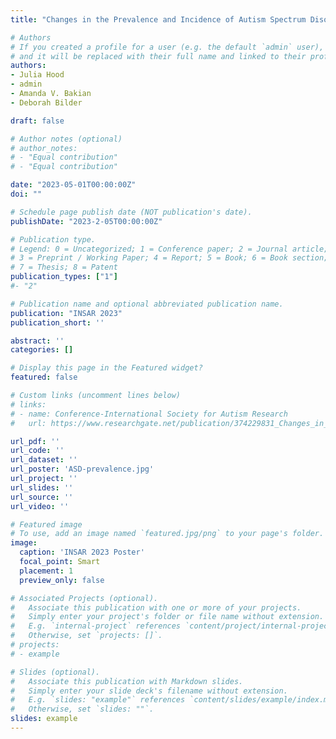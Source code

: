 ```yaml
---
title: "Changes in the Prevalence and Incidence of Autism Spectrum Disorder in Two Birth Cohorts in Utah, USA"

# Authors
# If you created a profile for a user (e.g. the default `admin` user), write the username (folder name) here 
# and it will be replaced with their full name and linked to their profile.
authors:
- Julia Hood
- admin
- Amanda V. Bakian
- Deborah Bilder

draft: false

# Author notes (optional)
# author_notes:
# - "Equal contribution"
# - "Equal contribution"

date: "2023-05-01T00:00:00Z"
doi: ""

# Schedule page publish date (NOT publication's date).
publishDate: "2023-2-05T00:00:00Z"

# Publication type.
# Legend: 0 = Uncategorized; 1 = Conference paper; 2 = Journal article;
# 3 = Preprint / Working Paper; 4 = Report; 5 = Book; 6 = Book section;
# 7 = Thesis; 8 = Patent
publication_types: ["1"]
#- "2"

# Publication name and optional abbreviated publication name.
publication: "INSAR 2023"
publication_short: ''

abstract: ''
categories: []

# Display this page in the Featured widget?
featured: false

# Custom links (uncomment lines below)
# links:
# - name: Conference-International Society for Autism Research
#   url: https://www.researchgate.net/publication/374229831_Changes_in_the_Prevalence_and_Incidence_of_Autism_Spectrum_Disorder_Across_Multiple_Birth_Cohorts_in_Utah_USA

url_pdf: ''
url_code: ''
url_dataset: ''
url_poster: 'ASD-prevalence.jpg'
url_project: ''
url_slides: ''
url_source: ''
url_video: ''

# Featured image
# To use, add an image named `featured.jpg/png` to your page's folder. 
image:
  caption: 'INSAR 2023 Poster'
  focal_point: Smart
  placement: 1
  preview_only: false

# Associated Projects (optional).
#   Associate this publication with one or more of your projects.
#   Simply enter your project's folder or file name without extension.
#   E.g. `internal-project` references `content/project/internal-project/index.md`.
#   Otherwise, set `projects: []`.
# projects:
# - example

# Slides (optional).
#   Associate this publication with Markdown slides.
#   Simply enter your slide deck's filename without extension.
#   E.g. `slides: "example"` references `content/slides/example/index.md`.
#   Otherwise, set `slides: ""`.
slides: example
---
```

